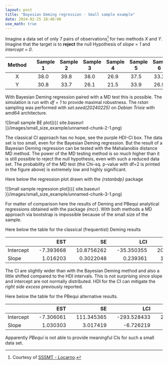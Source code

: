 ```yaml
---
layout: post
title: "Bayesian Deming regression - Small sample example"
date: 2024-02-25 18:40:00
use_math: true
---
```


Imagine a data set of only 7 pairs of observations[^dsource] for two methods *X*
and *Y*. Imagine that the target is to **reject** the null Hypothesis of
*slope = 1* and *intercept = 0*. 

[^dsource]: Courtesy of [SSSMT - Locarno](https://www.cpslocarno.ti.ch/index.php/home/sss/).



|   Method&emsp;   |   Sample 1&emsp;  |   Sample 2&emsp;  |   Sample 3&emsp;  |   Sample 4&emsp;  |   Sample 5&emsp;  |  Sample 6&emsp;   |  Sample 7   |
| :--------------: | :---------------: | :---------------: | :---------------: | :---------------: | :---------------: | :---------------: | :---------: |
|     X&emsp;      |     38.0&emsp;    |     39.8&emsp;    |     38.0&emsp;    |     26.9&emsp;    |     37.5&emsp;    |     33.2&emsp;    |     36.9    |
|     Y&emsp;      |     30.8&emsp;    |     33.7&emsp;    |     26.1&emsp;    |     21.5&emsp;    |     33.9&emsp;    |     26.9&emsp;    |     29.7    |


With Bayesian Deming regression paired with a MD test this is possible. The simulation is run with *df = 1* to provide maximal robustness. The *rstan* sampling was performed with *set.seed(20240225)* on *Debian Trixie* with amd64 architecture.

![Small sample BE plot]({{ site.baseurl }}/images/small_size_example/unnamed-chunk-2-1.png)

The classical CI approach has no hope, see the purple HDI-CI box. The data set is too small, even for the
Bayesian Deming regression. But the result of a Bayesian Deming regression can be tested with the Mahalanobis distance MD method. The power of the MD testing method is so much higher than it is still possible to reject the null hypothesis, even with such a reduced data set. The probability of the MD test (the Chi-sq. p-value with df=2 
is printed in the figure above) is extremely low and highly significant.

Here below the regression plot drawn with the *{rstanbdp}* package

![Small sample regression plot]({{ site.baseurl }}/images/small_size_example/unnamed-chunk-3-1.png)

For matter of comparison here the results of Deming and PBequi
analytical regressions obtained with the package *{mcr}*. With both
methods a MD approach via bootstrap is impossible because of the small
size of the sample.

Here below the table for the classical (frequentist) Deming results



|                 |       EST&emsp;   |         SE&emsp;  |        LCI&emsp;  |       UCI  |
|:----------------|----------------:  |-----------------: |-----------------: |----------: |
| Intercept&emsp; | \-7.393668&emsp;  | 10.8756262&emsp;  | \-35.350355&emsp; | 20.563020  |
| Slope&emsp;     |  1.016203&emsp;   |  0.3022048&emsp;  |   0.239361&emsp;  |  1.793046  |


The CI are slightly wider than with the Bayesian Deming method and also
a little shifted compared to the HDI intervals. This is not surprising
since slope and intercept are not normally distributed. HDI for the CI
can mitigate the *right side excess* previously reported.

Here below the table for the PBequi alternative results.



|                 |       EST&emsp;  |         SE&emsp; |         LCI&emsp;  |  UCI&emsp; |
|:----------------|-----------------:|-----------------:|-------------------:|-----------:|
| Intercept&emsp; | \-7.306061&emsp; | 111.345365&emsp; | \-293.528433&emsp; | 278.916312 |
| Slope&emsp;     |  1.030303&emsp;  |   3.017419&emsp; |   \-6.726219&emsp; |   8.786825 |



Apparently *PBequi* is not able to provide meaningful CIs for such a small
data set.


